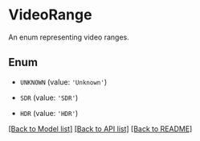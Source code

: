 # VideoRange

An enum representing video ranges.

## Enum

* `UNKNOWN` (value: `'Unknown'`)

* `SDR` (value: `'SDR'`)

* `HDR` (value: `'HDR'`)

[[Back to Model list]](../README.md#documentation-for-models) [[Back to API list]](../README.md#documentation-for-api-endpoints) [[Back to README]](../README.md)


